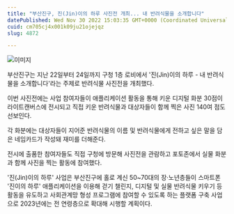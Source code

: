 ```yaml
---
title: "부산진구, 진(Jin)이의 하루 사진전 개최... 내 반려식물을 소개합니다"
datePublished: Wed Nov 30 2022 15:03:35 GMT+0000 (Coordinated Universal Time)
cuid: cm705cj4x001k09ju21ojejqz
slug: 4872

---
```



![이미지](https://cdn.hashnode.com/res/hashnode/image/upload/v1739258067932/d6e732b0-ac5d-4dd9-a977-0c387a278d2d.jpeg)

부산진구는 지난 22일부터 24일까지 구청 1층 로비에서 '진(Jin)이의 하루 - 내 반려식물을 소개합니다'라는 주제로 반려식물 사진전을 개최했다.

이번 사진전에는 사업 참여자들이 애플리케이션 활동을 통해 키운 디지털 화분 30점이 라이트캔버스에 전시되고 직접 키운 반려식물과 대상자들이 함께 찍은 사진 140여 점도 선보인다.

각 화분에는 대상자들이 지어준 반려식물의 이름 및 반려식물에게 전하고 싶은 말을 담은 네임카드가 작성돼 재미를 더해준다.

전시에 출품한 참여자들도 직접 구청에 방문해 사진전을 관람하고 포토존에서 실물 화분과 함께 사진을 찍는 활동에 참여했다.

'진(Jin)이의 하루' 사업은 부산진구에 홀로 계신 50~70대의 장·노년층들이 스마트폰 '진이의 하루' 애플리케이션을 이용해 걷기 챌린지, 디지털 및 실물 반려식물 키우기 등 활동을 유도하고 사회관계망 형성 프로그램에 참여할 수 있도록 하는 플랫폼 구축 사업으로 2023년에는 전 연령층으로 확대해 시행할 계획이다.